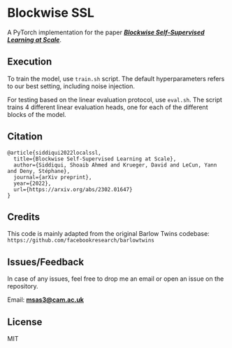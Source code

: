 # Blockwise SSL

A PyTorch implementation for the paper [***Blockwise Self-Supervised Learning at Scale***](https://arxiv.org/abs/2302.01647).

## Execution

To train the model, use `train.sh` script.
The default hyperparameters refers to our best setting, including noise injection.

For testing based on the linear evaluation protocol, use `eval.sh`.
The script trains 4 different linear evaluation heads, one for each of the different blocks of the model.

## Citation

```
@article{siddiqui2022localssl,
  title={Blockwise Self-Supervised Learning at Scale},
  author={Siddiqui, Shoaib Ahmed and Krueger, David and LeCun, Yann and Deny, Stéphane},
  journal={arXiv preprint},
  year={2022},
  url={https://arxiv.org/abs/2302.01647}
}
```

## Credits

This code is mainly adapted from the original Barlow Twins codebase:
`https://github.com/facebookresearch/barlowtwins`

## Issues/Feedback

In case of any issues, feel free to drop me an email or open an issue on the repository.

Email: **msas3@cam.ac.uk**

## License

MIT
